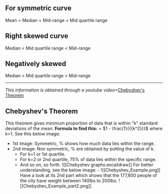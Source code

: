 ## For symmetric curve
Mean = Median = Mid-range = Mid quartile range

## Right skewed curve
Median < Mid quartile range < Mid-range

## Negatively skewed
Median > Mid quartile range > Mid-range

---

*This information is obtained through a youtube video*=[Chebyshev's Theorem](https://www.youtube.com/watch?v=ZXq0ygaZuwg)
## Chebyshev's Theorem
This theorem gives minimum proportion of data that is within "k" standard deviations of the mean.
**Formula to find this:** = $1 - \frac{1}{{{k^2}}}$ where k>1.
See this below image:
- 1st image: Symmetric, % shows how much data lies within the range.
- 2nd image: Non symmetric, % are obtained by putting the value of k.
    - For k=1 or 1st quartile.
    - For k=2 or 2nd quartile, 75% of data lies within the specific range.
    - And so on, so forth.
![[Chebyshev graphs.excalidraw]]
For better understanding, see the below image: -
![[Chebyshev_Example.png]]
Have a look at its 2nd part which shows that the 177,800 people of the city have weight between 140lbs to 200lbs.
![[Chebyshev_Example_part2.png]]